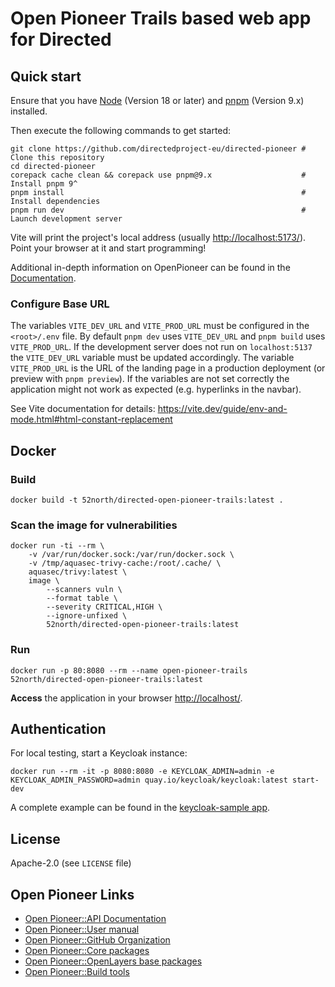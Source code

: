# Open Pioneer Trails based web app for Directed

## Quick start

Ensure that you have [Node](https://nodejs.org/en/) (Version 18 or later) and [pnpm](https://pnpm.io/) (Version 9.x) installed.

Then execute the following commands to get started:

```shell
git clone https://github.com/directedproject-eu/directed-pioneer # Clone this repository
cd directed-pioneer
corepack cache clean && corepack use pnpm@9.x                    # Install pnpm 9^
pnpm install                                                     # Install dependencies
pnpm run dev                                                     # Launch development server
```

Vite will print the project's local address (usually <http://localhost:5173/>).
Point your browser at it and start programming!

Additional in-depth information on OpenPioneer can be found in the [Documentation](https://open-pioneer.github.io/trails-demo/starter/docs/README.md).

### Configure Base URL

The variables `VITE_DEV_URL` and `VITE_PROD_URL` must be configured in the `<root>/.env` file. By default `pnpm dev` uses `VITE_DEV_URL` and `pnpm build` uses `VITE_PROD_URL`. If the development server does not run on `localhost:5137` the `VITE_DEV_URL` variable must be updated accordingly. The variable `VITE_PROD_URL` is the URL of the landing page in a production deployment (or preview with `pnpm preview`).
If the variables are not set correctly the application might not work as expected (e.g. hyperlinks in the navbar).

See Vite documentation for details: <https://vite.dev/guide/env-and-mode.html#html-constant-replacement>

## Docker

### Build

```shell
docker build -t 52north/directed-open-pioneer-trails:latest .
```

### Scan the image for vulnerabilities

```shell
docker run -ti --rm \
    -v /var/run/docker.sock:/var/run/docker.sock \
    -v /tmp/aquasec-trivy-cache:/root/.cache/ \
    aquasec/trivy:latest \
    image \
        --scanners vuln \
        --format table \
        --severity CRITICAL,HIGH \
        --ignore-unfixed \
        52north/directed-open-pioneer-trails:latest
```

### Run

```shell
docker run -p 80:8080 --rm --name open-pioneer-trails 52north/directed-open-pioneer-trails:latest
```

**Access** the application in your browser <http://localhost/>.

## Authentication

For local testing, start a Keycloak instance:

```shell
docker run --rm -it -p 8080:8080 -e KEYCLOAK_ADMIN=admin -e KEYCLOAK_ADMIN_PASSWORD=admin quay.io/keycloak/keycloak:latest start-dev
```

A complete example can be found in the [keycloak-sample app](https://github.com/open-pioneer/trails-core-packages/tree/main/src/samples/keycloak-sample).

## License

Apache-2.0 (see `LICENSE` file)

## Open Pioneer Links

- [Open Pioneer::API Documentation](https://open-pioneer.github.io/trails-demo/core-packages/docs/)
- [Open Pioneer::User manual](https://github.com/open-pioneer/trails-starter/tree/main/docs#readme)
- [Open Pioneer::GitHub Organization](https://github.com/open-pioneer/)
- [Open Pioneer::Core packages](https://github.com/open-pioneer/trails-core-packages)
- [Open Pioneer::OpenLayers base packages](https://github.com/open-pioneer/trails-openlayers-base-packages)
- [Open Pioneer::Build tools](https://github.com/open-pioneer/trails-build-tools)
